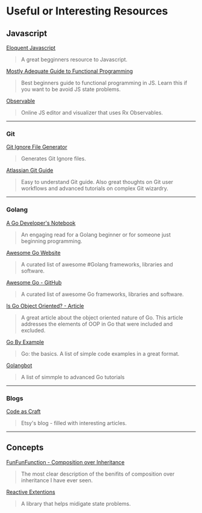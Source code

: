 # Useful or Interesting Resources

## Javascript

[Eloquent Javascript](http://eloquentjavascript.net/)

> A great begginners resource to Javascript.

[Mostly Adequate Guide to Functional Programming](https://github.com/MostlyAdequate/mostly-adequate-guide)

> Best beginners guide to functional programming in JS. Learn this if you want to be avoid JS state problems.

[Observable](https://beta.observablehq.com/)

> Online JS editor and visualizer that uses Rx Observables.

---
### Git

[Git Ignore File Generator](https://www.gitignore.io)

>Generates Git Ignore files.

[Atlassian Git Guide](https://www.atlassian.com/git/tutorials)

> Easy to understand Git guide. Also great thoughts on Git user workflows and advanced tutorials on complex Git wizardry.

---
### Golang

[A Go Developer's Notebook](https://leanpub.com/GoNotebook/read)
> An engaging read for a Golang beginner or for someone just beginning programming.

[Awesome Go Website](https://awesome-go.com/)
> A curated list of awesome #Golang frameworks, libraries and software.

[Awesome Go - GitHub](https://github.com/avelino/awesome-go)
> A curated list of awesome Go frameworks, libraries and software.

[Is Go Object Oriented? - Article](https://flaviocopes.com/golang-is-go-object-oriented/)
> A great article about the object oriented nature of Go. This article addresses the elements of OOP in Go that were included and excluded.

[Go By Example](https://gobyexample.com/)
> Go: the basics. A list of simple code examples in a great format.

[Golangbot](https://golangbot.com/)
> A list of simmple to advanced Go tutorials

---
### Blogs

[Code as Craft](https://codeascraft.com)
> Etsy's blog - filled with interesting articles.
---
## Concepts

[FunFunFunction - Composition over Inheritance](https://www.youtube.com/watch?v=wfMtDGfHWpA)
> The most clear description of the benifits of composition over inheritance I have ever seen.


[Reactive Extentions](http://reactivex.io/)
> A library that helps midigate state problems.